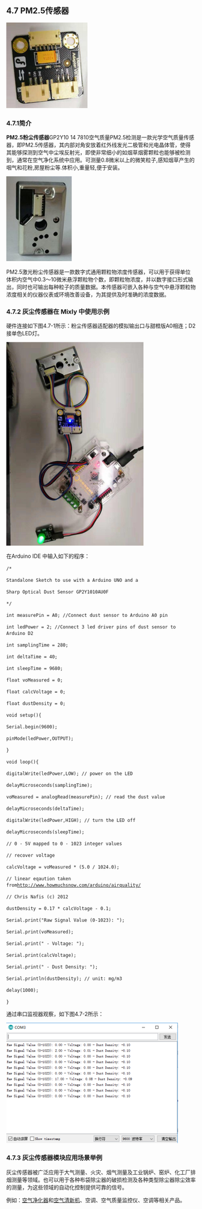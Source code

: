 ## 4.7 PM2.5传感器

![](/assets/硬件1218865.png)




### 4.7.1简介

**PM2.5粉尘传感器**GP2Y10 14 7810空气质量PM2.5检测是一款光学空气质量传感器，即PM2.5传感器，其内部对角安放着红外线发光二极管和光电晶体管，使得其能够探测到空气中尘埃反射光，即使非常细小的如烟草烟雾颗粒也能够被检测到，通常在空气净化系统中应用。可测量0.8微米以上的微笑粒子,感知烟草产生的咽气和花粉,房屋粉尘等.体积小,重量轻,便于安装。

![](/assets/硬件1218866.png)

PM2.5激光粉尘传感器是一款数字式通用颗粒物浓度传感器，可以用于获得单位体积内空气中0.3～10微米悬浮颗粒物个数，即颗粒物浓度，并以数字接口形式输出，同时也可输出每种粒子的质量数据。本传感器可嵌入各种与空气中悬浮颗粒物浓度相关的仪器仪表或环境改善设备，为其提供及时准确的浓度数据。

### 4.7.2 灰尘传感器在 Mixly 中使用示例

硬件连接如下图4.7-1所示：粉尘传感器适配器的模拟输出口与甜橙版A0相连；D2接单色LED灯。

![图4.7-1](/assets/硬件1219275.png)





在Arduino IDE 中输入如下的程序：



`/*`

`Standalone Sketch to use with a Arduino UNO and a`

`Sharp Optical Dust Sensor GP2Y1010AU0F`

`*/`



`int measurePin = A0; //Connect dust sensor to Arduino A0 pin`

`int ledPower = 2; //Connect 3 led driver pins of dust sensor to Arduino D2`



`int samplingTime = 280;`

`int deltaTime = 40;`

`int sleepTime = 9680;`



`float voMeasured = 0;`

`float calcVoltage = 0;`

`float dustDensity = 0;`



`void setup(){`

`Serial.begin(9600);`

`pinMode(ledPower,OUTPUT);`

`}`



`void loop(){`

`digitalWrite(ledPower,LOW); // power on the LED`

`delayMicroseconds(samplingTime);`



`voMeasured = analogRead(measurePin); // read the dust value`



`delayMicroseconds(deltaTime);`

`digitalWrite(ledPower,HIGH); // turn the LED off`

`delayMicroseconds(sleepTime);`



`// 0 - 5V mapped to 0 - 1023 integer values`

`// recover voltage`

`calcVoltage = voMeasured * (5.0 / 1024.0);`



`// linear eqaution taken from`[`http://www.howmuchsnow.com/arduino/airquality/`](http://www.howmuchsnow.com/arduino/airquality/)

`// Chris Nafis (c) 2012`

`dustDensity = 0.17 * calcVoltage - 0.1;`



`Serial.print("Raw Signal Value (0-1023): ");`

`Serial.print(voMeasured);`



`Serial.print(" - Voltage: ");`

`Serial.print(calcVoltage);`



`Serial.print(" - Dust Density: ");`

`Serial.println(dustDensity); // unit: mg/m3`



`delay(1000);`

`}`

通过串口监视器观察，如下图4.7-2所示：

![图4.7-2](/assets/硬件1220562.png)


### 4.7.3 灰尘传感器模块应用场景举例

灰尘传感器被广泛应用于大气测量、火灾、烟气测量及工业锅炉、窑炉、化工厂排烟测量等领域。也可以用于各种布袋除尘器的破损检测及各种类型除尘器除尘效率的测量，为这些领域的自动化控制提供可靠的信号。

例如：[空气净化器](https://baike.sogou.com/lemma/ShowInnerLink.htm?lemmaId=122884&ss_c=ssc.citiao.link)和[空气清新机](https://baike.sogou.com/lemma/ShowInnerLink.htm?lemmaId=122884&ss_c=ssc.citiao.link)、空调、空气质量监控仪、空调等相关产品。


